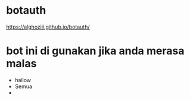 # botauth
https://alghoziii.github.io/botauth/

# bot ini di gunakan jika anda merasa malas
+ hallow
+ Semua
+ 
